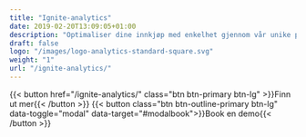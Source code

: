 ```yaml
---
title: "Ignite-analytics"
date: 2019-02-20T13:09:05+01:00
description: "Optimaliser dine innkjøp med enkelhet gjennom vår unike plattform for strategisk innkjøp​"
draft: false
logo: "/images/logo-analytics-standard-square.svg"
weight: "1"
url: "/ignite-analytics/"
---
```


{{< button href="/ignite-analytics/" class="btn btn-primary btn-lg" >}}Finn ut mer{{< /button >}}
{{< button class="btn btn-outline-primary btn-lg" data-toggle="modal" data-target="#modalbook">}}Book en demo{{< /button >}}
